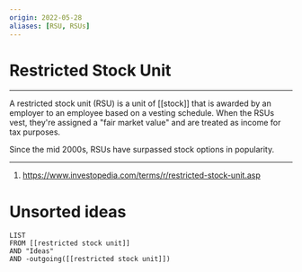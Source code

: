 ```yaml
---
origin: 2022-05-28
aliases: [RSU, RSUs]
---
```

# Restricted Stock Unit
---
A restricted stock unit (RSU) is a unit of [[stock]] that is awarded by an employer to an employee based on a vesting schedule. When the RSUs vest, they're assigned a "fair market value" and are treated as income for tax purposes. 

Since the mid 2000s, RSUs have surpassed stock options in popularity. 

---
1. https://www.investopedia.com/terms/r/restricted-stock-unit.asp

# Unsorted ideas
```dataview
LIST 
FROM [[restricted stock unit]]
AND "Ideas"
AND -outgoing([[restricted stock unit]])
```

